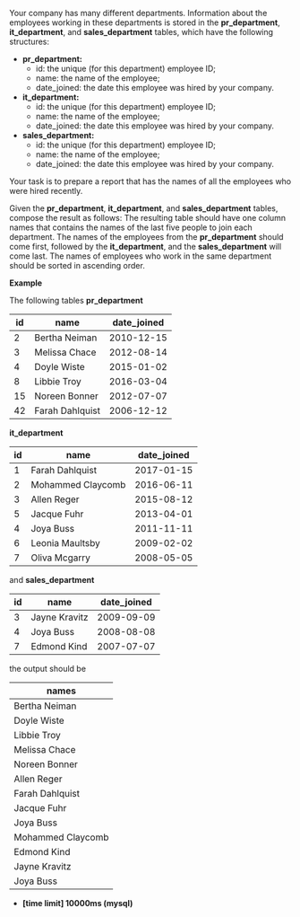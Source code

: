 Your company has many different departments. Information about the employees working in these departments is stored in the __pr_department__, __it_department__, and __sales_department__ tables, which have the following structures:

* __pr_department:__
  + id: the unique (for this department) employee ID;
  + name: the name of the employee;
  + date_joined: the date this employee was hired by your company.
* __it_department:__
  + id: the unique (for this department) employee ID;
  + name: the name of the employee;
  + date_joined: the date this employee was hired by your company.
* __sales_department:__
  + id: the unique (for this department) employee ID;
  + name: the name of the employee;
  + date_joined: the date this employee was hired by your company.
  
Your task is to prepare a report that has the names of all the employees who were hired recently.

Given the __pr_department__, __it_department__, and __sales_department__ tables, compose the result as follows: The resulting table should have one column names that contains the names of the last five people to join each department. The names of the employees from the __pr_department__ should come first, followed by the __it_department__, and the __sales_department__ will come last. The names of employees who work in the same department should be sorted in ascending order.

__Example__

The following tables __pr_department__

|id	|name	|date_joined|
|---|---|---|
|2|	Bertha Neiman	|2010-12-15|
|3|	Melissa Chace	|2012-08-14|
|4|	Doyle Wiste	|2015-01-02|
|8|	Libbie Troy	|2016-03-04|
|15|	Noreen Bonner	|2012-07-07|
|42|	Farah Dahlquist	|2006-12-12|

__it_department__

|id|	name	|date_joined|
|---|---|---|
|1|	Farah Dahlquist|	2017-01-15|
|2|	Mohammed Claycomb	|2016-06-11|
|3|	Allen Reger	|2015-08-12|
|5|	Jacque Fuhr	|2013-04-01|
|4|	Joya Buss|	2011-11-11|
|6|	Leonia Maultsby	|2009-02-02|
|7|	Oliva Mcgarry	|2008-05-05|

and __sales_department__

|id	|name|	date_joined|
|---|---|---|
|3|	Jayne Kravitz	|2009-09-09|
|4|	Joya Buss	|2008-08-08|
|7|	Edmond Kind	|2007-07-07|

the output should be

|names|
|---|
|Bertha Neiman|
|Doyle Wiste|
|Libbie Troy|
|Melissa Chace|
|Noreen Bonner|
|Allen Reger|
|Farah Dahlquist|
|Jacque Fuhr|
|Joya Buss|
|Mohammed Claycomb|
|Edmond Kind|
|Jayne Kravitz|
|Joya Buss|

* __[time limit] 10000ms (mysql)__
